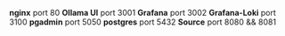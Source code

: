 **nginx** port 80
**Ollama UI** port 3001
**Grafana** port 3002
**Grafana-Loki** port 3100
**pgadmin** port 5050
**postgres** port 5432
**Source** port 8080 && 8081